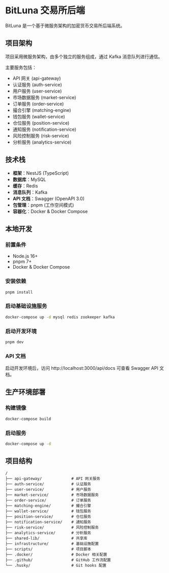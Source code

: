 # BitLuna 交易所后端

BitLuna 是一个基于微服务架构的加密货币交易所后端系统。

## 项目架构

项目采用微服务架构，由多个独立的服务组成，通过 Kafka 消息队列进行通信。

主要服务包括：

- API 网关 (api-gateway)
- 认证服务 (auth-service)
- 用户服务 (user-service)
- 市场数据服务 (market-service)
- 订单服务 (order-service)
- 撮合引擎 (matching-engine)
- 钱包服务 (wallet-service)
- 仓位服务 (position-service)
- 通知服务 (notification-service)
- 风险控制服务 (risk-service)
- 分析服务 (analytics-service)

## 技术栈

- **框架**：NestJS (TypeScript)
- **数据库**：MySQL
- **缓存**：Redis
- **消息队列**：Kafka
- **API 文档**：Swagger (OpenAPI 3.0)
- **包管理**：pnpm (工作空间模式)
- **容器化**：Docker & Docker Compose

## 本地开发

### 前置条件

- Node.js 16+
- pnpm 7+
- Docker & Docker Compose

### 安装依赖

```bash
pnpm install
```

### 启动基础设施服务

```bash
docker-compose up -d mysql redis zookeeper kafka
```

### 启动开发环境

```bash
pnpm dev
```

### API 文档

启动开发环境后，访问 http://localhost:3000/api/docs 可查看 Swagger API 文档。

## 生产环境部署

### 构建镜像

```bash
docker-compose build
```

### 启动服务

```bash
docker-compose up -d
```

## 项目结构

```
/
├── api-gateway/             # API 网关服务
├── auth-service/            # 认证服务
├── user-service/            # 用户服务
├── market-service/          # 市场数据服务
├── order-service/           # 订单服务
├── matching-engine/         # 撮合引擎
├── wallet-service/          # 钱包服务
├── position-service/        # 仓位服务
├── notification-service/    # 通知服务
├── risk-service/            # 风险控制服务
├── analytics-service/       # 分析服务
├── shared-lib/              # 共享库
├── infrastructure/          # 基础设施配置
├── scripts/                 # 项目脚本
├── .docker/                 # Docker 相关配置
├── .github/                 # GitHub 工作流配置
└── .husky/                  # Git hooks 配置
``` 
